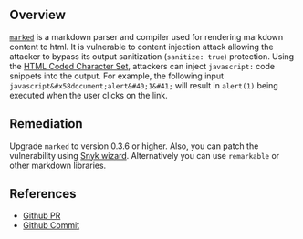 ## Overview
[`marked`](https://www.npmjs.com/package/marked) is a markdown parser and compiler used for rendering markdown content to html. It is vulnerable to content injection attack allowing the attacker to bypass its output sanitization (`sanitize: true`) protection. Using the [HTML Coded Character Set](https://www.w3.org/MarkUp/html-spec/html-spec_13.html#SEC13), attackers can inject `javascript:` code snippets into the output. For example, the following input `javascript&#x58document;alert&#40;1&#41;`  will result in `alert(1)` being executed when the user clicks on the link.

## Remediation
Upgrade `marked` to version 0.3.6 or higher.
Also, you can patch the vulnerability using [Snyk wizard](https://snyk.io/docs/using-snyk/#wizard). Alternatively you can use `remarkable` or other markdown libraries.

## References
- [Github PR](https://github.com/chjj/marked/pull/592)
- [Github Commit](https://github.com/chjj/marked/pull/592/commits/2cff85979be8e7a026a9aca35542c470cf5da523)

